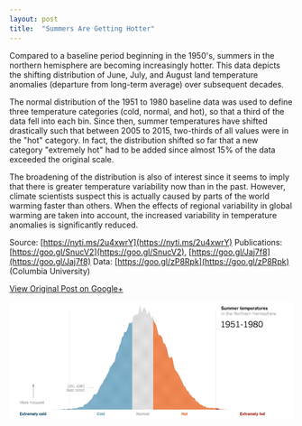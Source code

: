 ```yaml
---
layout: post
title:  "Summers Are Getting Hotter"
---
```


Compared to a baseline period beginning in the 1950's, summers in the northern hemisphere are becoming increasingly hotter. This data depicts the shifting distribution of June, July, and August land temperature anomalies (departure from long-term average) over subsequent decades. 

The normal distribution of the 1951 to 1980 baseline data was used to define three temperature categories (cold, normal, and hot), so that a third of the data fell into each bin. Since then, summer temperatures have shifted drastically such that between 2005 to 2015, two-thirds of all values were in the "hot" category. In fact, the distribution shifted so far that a new category "extremely hot" had to be added since almost 15% of the data exceeded the original scale.

The broadening of the distribution is also of interest since it seems to imply that there is greater temperature variability now than in the past. However, climate scientists suspect this is actually caused by parts of the world warming faster than others. When the effects of regional variability in global warming are taken into account, the increased variability in temperature anomalies is significantly reduced.

Source: [https://nyti.ms/2u4xwrY](https://nyti.ms/2u4xwrY)
Publications: [https://goo.gl/SnucV2](https://goo.gl/SnucV2), [https://goo.gl/Jaj7f8](https://goo.gl/Jaj7f8)
Data: [https://goo.gl/zP8Rpk](https://goo.gl/zP8Rpk) (Columbia University)

[View Original Post on Google+](https://plus.google.com/+ColinSullender/posts/e1ayDWDTACY)

![Summers Are Getting Hotter](/assets/img/2017-07-29-Summer.gif)
